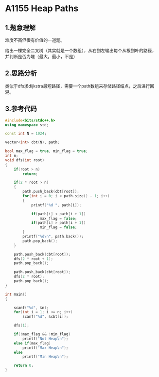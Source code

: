 # A1155 Heap Paths

## 1.题意理解
难度不高但很有价值的一道题。

给出一棵完全二叉树（其实就是一个数组），从右到左输出每个从根到叶的路径，并判断是否为堆（最大，最小，不是）

## 2.思路分析
类似于dfs求dijkstra最短路径，需要一个path数组来存储路径结点，之后进行回溯。

## 3.参考代码
```cpp
#include<bits/stdc++.h>
using namespace std;

const int N = 1024;

vector<int> cbt(N), path;

bool max_flag = true, min_flag = true;
int n;
void dfs(int root)
{
    if(root > n)
        return;

    if(2 * root > n)
    {
        path.push_back(cbt[root]);
        for(int i = 0; i < path.size() - 1; i++)
        {
            printf("%d ", path[i]);

            if(path[i] < path[i + 1])
                max_flag = false;
            if(path[i] > path[i + 1])
                min_flag = false;
        }
        printf("%d\n", path.back());
        path.pop_back();
    }

    path.push_back(cbt[root]);
    dfs(2 * root + 1);
    path.pop_back();

    path.push_back(cbt[root]);
    dfs(2 * root);
    path.pop_back();
}

int main()
{

    scanf("%d", &n);
    for(int i = 1; i <= n; i++)
        scanf("%d", &cbt[i]);

    dfs(1);

    if(!max_flag && !min_flag)
        printf("Not Heap\n");
    else if(max_flag)
        printf("Max Heap\n");
    else
        printf("Min Heap\n");

    return 0;
}
```